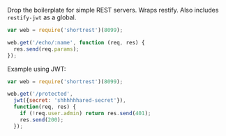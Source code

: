 Drop the boilerplate for simple REST servers.  Wraps restify. Also includes `restify-jwt` as a global.

```javascript
var web = require('shortrest')(8099);

web.get('/echo/:name', function (req, res) {
  res.send(req.params);
}); 

```

Example using JWT:

```javascript
var web = require('shortrest')(8099);

web.get('/protected',
  jwt({secret: 'shhhhhhared-secret'}),
  function(req, res) {
    if (!req.user.admin) return res.send(401);
    res.send(200);
  });
```
